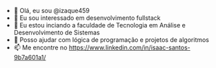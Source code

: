 - 👋 Olá, eu sou @izaque459
- 👀 Eu sou interessado em desenvolvimento fullstack
- 🌱 Eu estou inciando a faculdade de Tecnologia em Análise e Desenvolvimento de Sistemas
- 💞️ Posso ajudar com lógica de programação e projetos de algoritmos
- 📫 Me encontre no https://www.linkedin.com/in/isaac-santos-9b7a601a1/
